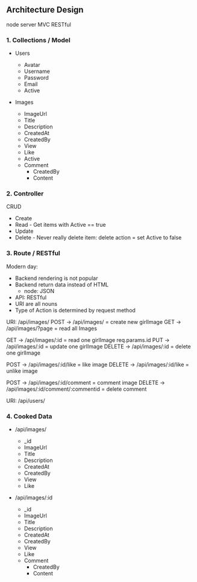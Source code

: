 ## Architecture Design

node server
MVC
RESTful

### 1. Collections / Model
- Users
  - Avatar
  - Username
  - Password
  - Email
  - Active
  
- Images
  - ImageUrl
  - Title
  - Description
  - CreatedAt
  - CreatedBy
  - View
  - Like
  - Active
  - Comment
    - CreatedBy
    - Content

### 2. Controller
CRUD
 - Create
 - Read - Get items with Active == true
 - Update
 - Delete - Never really delete item: delete action = set Active to false

### 3. Route / RESTful
Modern day:
  - Backend rendering is not popular
  - Backend return data instead of HTML
    - node: JSON
  - API: RESTful
  - URI are all nouns
  - Type of Action is determined by request method

URI: /api/images/
POST -> /api/images/ = create new girlImage
GET -> /api/images/?page = read all Images

GET -> /api/images/:id = read one girlImage
req.params.id
PUT -> /api/images/:id = update one girlImage
DELETE -> /api/images/:id = delete one girlImage

POST -> /api/images/:id/like = like image
DELETE -> /api/images/:id/like = unlike image

POST -> /api/images/:id/comment = comment image
DELETE -> /api/images/:id/comment/:commentid = delete comment

URI: /api/users/
### 4. Cooked Data
- /api/images/
  - _id
  - ImageUrl
  - Title
  - Description
  - CreatedAt
  - CreatedBy
  - View
  - Like
  
- /api/images/:id
  - _id
  - ImageUrl
  - Title
  - Description
  - CreatedAt
  - CreatedBy
  - View
  - Like
  - Comment
    - CreatedBy
    - Content